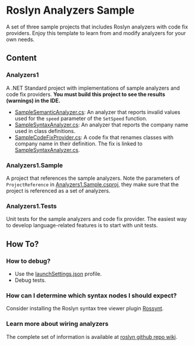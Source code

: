 # Roslyn Analyzers Sample

A set of three sample projects that includes Roslyn analyzers with code fix providers. Enjoy this template to learn from and modify analyzers for your own needs.

## Content
### Analyzers1
A .NET Standard project with implementations of sample analyzers and code fix providers.
**You must build this project to see the results (warnings) in the IDE.**

- [SampleSemanticAnalyzer.cs](SampleSemanticAnalyzer.cs): An analyzer that reports invalid values used for the `speed` parameter of the `SetSpeed` function.
- [SampleSyntaxAnalyzer.cs](SampleSyntaxAnalyzer.cs): An analyzer that reports the company name used in class definitions.
- [SampleCodeFixProvider.cs](SampleCodeFixProvider.cs): A code fix that renames classes with company name in their definition. The fix is linked to [SampleSyntaxAnalyzer.cs](SampleSyntaxAnalyzer.cs).

### Analyzers1.Sample
A project that references the sample analyzers. Note the parameters of `ProjectReference` in [Analyzers1.Sample.csproj](../Analyzers1.Sample/Analyzers1.Sample.csproj), they make sure that the project is referenced as a set of analyzers. 

### Analyzers1.Tests
Unit tests for the sample analyzers and code fix provider. The easiest way to develop language-related features is to start with unit tests.

## How To?
### How to debug?
- Use the [launchSettings.json](Properties/launchSettings.json) profile.
- Debug tests.

### How can I determine which syntax nodes I should expect?
Consider installing the Roslyn syntax tree viewer plugin [Rossynt](https://plugins.jetbrains.com/plugin/16902-rossynt/).

### Learn more about wiring analyzers
The complete set of information is available at [roslyn github repo wiki](https://github.com/dotnet/roslyn/blob/main/docs/wiki/README.md).
